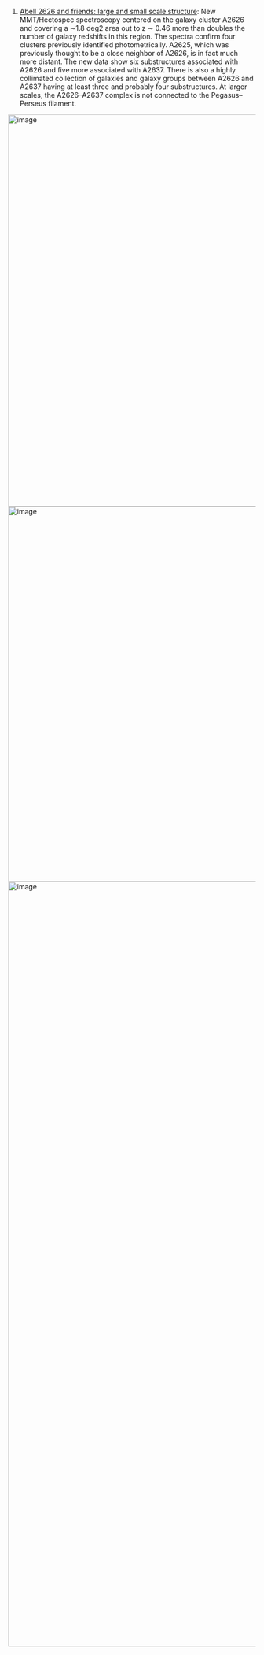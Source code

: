 1. [Abell 2626 and friends: large and small scale structure](https://arxiv.org/pdf/2106.08806.pdf): New MMT/Hectospec spectroscopy centered on the galaxy cluster 
A2626 and covering a ∼1.8 deg2 area out to z ∼ 0.46 more than doubles the number of galaxy redshifts in this region. The spectra confirm four clusters 
previously identified photometrically. A2625, which was previously thought to be a close neighbor of A2626, is in fact much more distant. The new data 
show six substructures associated with A2626 and five more associated with A2637. There is also a highly collimated collection of galaxies and galaxy 
groups between A2626 and A2637 having at least three and probably four substructures. At larger scales, the A2626–A2637 complex is not connected to 
the Pegasus–Perseus filament.
 
<img width="796" alt="image" src="https://user-images.githubusercontent.com/37625284/122325119-92b1d180-cf5c-11eb-887c-8f8bd0b7ad4a.png">
<img width="762" alt="image" src="https://user-images.githubusercontent.com/37625284/122325101-89286980-cf5c-11eb-891e-066426e31462.png">
<img width="1554" alt="image" src="https://user-images.githubusercontent.com/37625284/122325043-71e97c00-cf5c-11eb-9a06-b012fb9d64c1.png">
